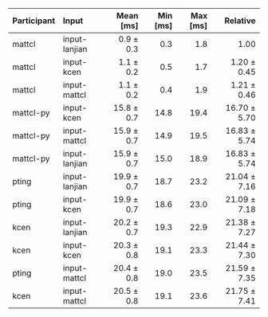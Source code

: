 | Participant | Input | Mean [ms] | Min [ms] | Max [ms] | Relative |
|:---|:---|---:|---:|---:|---:|
| mattcl | input-lanjian | 0.9 ± 0.3 | 0.3 | 1.8 | 1.00 |
| mattcl | input-kcen | 1.1 ± 0.2 | 0.5 | 1.7 | 1.20 ± 0.45 |
| mattcl | input-mattcl | 1.1 ± 0.2 | 0.4 | 1.9 | 1.21 ± 0.46 |
| mattcl-py | input-kcen | 15.8 ± 0.7 | 14.8 | 19.4 | 16.70 ± 5.70 |
| mattcl-py | input-mattcl | 15.9 ± 0.7 | 14.9 | 19.5 | 16.83 ± 5.74 |
| mattcl-py | input-lanjian | 15.9 ± 0.7 | 15.0 | 18.9 | 16.83 ± 5.74 |
| pting | input-lanjian | 19.9 ± 0.7 | 18.7 | 23.2 | 21.04 ± 7.16 |
| pting | input-kcen | 19.9 ± 0.7 | 18.6 | 23.0 | 21.09 ± 7.18 |
| kcen | input-lanjian | 20.2 ± 0.7 | 19.3 | 22.9 | 21.38 ± 7.27 |
| kcen | input-kcen | 20.3 ± 0.8 | 19.1 | 23.3 | 21.44 ± 7.30 |
| pting | input-mattcl | 20.4 ± 0.8 | 19.0 | 23.5 | 21.59 ± 7.35 |
| kcen | input-mattcl | 20.5 ± 0.8 | 19.1 | 23.6 | 21.75 ± 7.41 |
